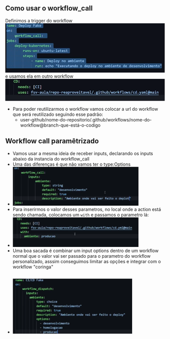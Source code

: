 ## Como usar o workflow_call 

Definimos a trigger do workflow
![](assets/Pasted%20image%2020240802122934.png)
e usamos ela em outro workflow
![](assets/Pasted%20image%2020240802115104.png)
- Para poder reutilizarmos o workflow vamos colocar a url do workflow que será reutilizado seguindo esse padrão: 
  - user-github/nome-do-repositorio/.github/workflows/nome-do-workflow@branch-que-está-o-codigo

## Workflow call paramêtrizado 

- Vamos usar a mesma ideia de receber inputs, declarando os inputs abaixo da instancia do workflow_call 
- Uma das diferenças é que não vamos ter o type:Options 
- ![](assets/Pasted%20image%2020240805093339.png)
- Para inserirmos o valor desses parametros, no local onde a action está sendo chamada, colocamos um `with` e passamos o parametro lá: 
- ![](assets/Pasted%20image%2020240805093640.png)
- Uma boa sacada é combinar um input options dentro de um workflow normal que o valor vai ser passado para o parametro do workflow personalizado, asssim conseguimos limitar as opções e integrar com o workflow "coringa"
- ![](assets/Pasted%20image%2020240805150058.png)
	- 

